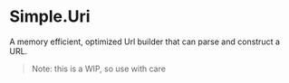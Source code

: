 # Simple.Uri
A memory efficient, optimized Url builder that can parse and construct a URL.
> Note: this is a WIP, so use with care
